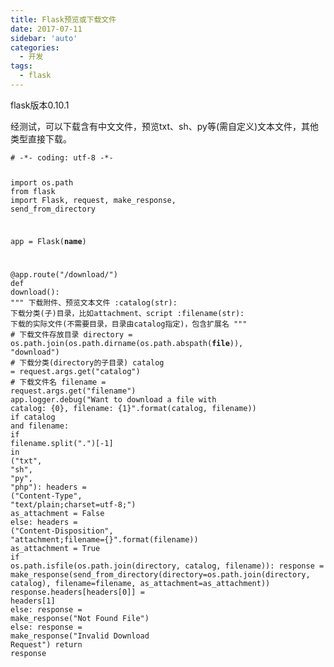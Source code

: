 ```yaml
---
title: Flask预览或下载文件
date: 2017-07-11
sidebar: 'auto'
categories:
  - 开发
tags:
  - flask
---
```


<p>flask版本0.10.1</p><p>经测试，可以下载含有中文文件，预览txt、sh、py等(需自定义)文本文件，其他类型直接下载。</p><pre style="max-width: 100%;"><code class="python hljs" codemark="1"><span class="hljs-comment"># -*- coding: utf-8 -*-</span>


<span class="hljs-keyword">import</span> os.path
<span class="hljs-keyword">from</span> flask <span class="hljs-keyword">import</span> Flask, request, make_response, send_from_directory

app = Flask(__name__)

<span class="hljs-meta">@app.route("/download/")</span>
<span class="hljs-function"><span class="hljs-keyword">def</span> <span class="hljs-title">download</span><span class="hljs-params">()</span>:</span>
    <span class="hljs-string">""" 下载附件、预览文本文件
    :catalog(str):  下载分类(子)目录，比如attachment、script
    :filename(str): 下载的实际文件(不需要目录，目录由catalog指定)，包含扩展名
    """</span>
    <span class="hljs-comment"># 下载文件存放目录</span>
    directory = os.path.join(os.path.dirname(os.path.abspath(__file__)), <span class="hljs-string">"download"</span>)
    <span class="hljs-comment"># 下载分类(directory的子目录)</span>
    catalog = request.args.get(<span class="hljs-string">"catalog"</span>)
    <span class="hljs-comment"># 下载文件名</span>
    filename = request.args.get(<span class="hljs-string">"filename"</span>)
    app.logger.debug(<span class="hljs-string">"Want to download a file with catalog: {0}, filename: {1}"</span>.format(catalog, filename))
    <span class="hljs-keyword">if</span> catalog <span class="hljs-keyword">and</span> filename:
        <span class="hljs-keyword">if</span> filename.split(<span class="hljs-string">"."</span>)[<span class="hljs-number">-1</span>] <span class="hljs-keyword">in</span> (<span class="hljs-string">"txt"</span>, <span class="hljs-string">"sh"</span>, <span class="hljs-string">"py"</span>, <span class="hljs-string">"php"</span>):
            headers = (<span class="hljs-string">"Content-Type"</span>, <span class="hljs-string">"text/plain;charset=utf-8;"</span>)
            as_attachment = <span class="hljs-keyword">False</span>
        <span class="hljs-keyword">else</span>:
            headers = (<span class="hljs-string">"Content-Disposition"</span>, <span class="hljs-string">"attachment;filename={}"</span>.format(filename))
            as_attachment = <span class="hljs-keyword">True</span>
        <span class="hljs-keyword">if</span> os.path.isfile(os.path.join(directory, catalog, filename)):
            response = make_response(send_from_directory(directory=os.path.join(directory, catalog), filename=filename, as_attachment=as_attachment))
            response.headers[headers[<span class="hljs-number">0</span>]] = headers[<span class="hljs-number">1</span>]
        <span class="hljs-keyword">else</span>:
            response = make_response(<span class="hljs-string">"Not Found File"</span>)
    <span class="hljs-keyword">else</span>:
        response = make_response(<span class="hljs-string">"Invalid Download Request"</span>)
    <span class="hljs-keyword">return</span> response</code></pre><p><br></p>